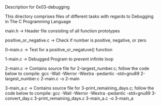 Description for 0x03-debugging

This directory comprises files of different tasks with regards to Debugging in The C Programming Language

main.h -> Header file consisting of all function prototypes

positive_or_negative.c -> Check if number is positive, negative, or zero

0-main.c -> Test for a positive_or_negatuve() function

1-main.c -> Debugged Program to prevent infinite loop

2-main.c -> Contains source file for 2-largest_number.c; follow the code below to compile:
	gcc -Wall -Werror -Wextra -pedantic -std=gnu89 2-largest_number.c 2-main.c -o 2-main

3-main_a.c -> Contains source file for 3-print_remaining_days.c; follow the code below to compile:
	gcc -Wall -Werror -Wextra -pedantic -std=gnu89 3-convert_day.c 3-print_remaining_days.c 3-main_a.c -o 3-main_a
